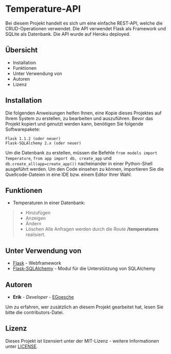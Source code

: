 <!--lint disable no-literal-urls-->
# Temperature-API
Bei diesem Projekt handelt es sich um eine einfache REST-API, welche die CRUD-Operationen verwendet. Die API verwendet Flask als Framework und SQLite als Datenbank. Die API wurde auf Heroku deployed.

Übersicht
---------------------
 * Installation
 * Funktionen
 * Unter Verwendung von
 * Autoren
 * Lizenz
 
 Installation
------------
Die folgenden Anweisungen helfen Ihnen, eine Kopie dieses Projektes auf Ihrem System zu erstellen, zu bearbeiten und auszuführen.
Bevor das Projekt kopiert und genutzt werden kann, benötigen Sie folgende Softwarepakete:

```
Flask 1.1.2 (oder neuer)
Flask-SQLAlchemy 2.x (oder neuer)
```
Um die Datenbank zu erstellen, müssen die Befehle ```from models import Temperature```,  ```from app import db, create_app```
und ```db.create_all(app=create_app())``` nacheinander in einer Python-Shell ausgeführt werden.
Um den Code einsehen zu können, importieren Sie die Quellcode-Dateien in eine IDE bzw. einem Editor Ihrer Wahl.

 Funktionen
------------
* Temperaturen in einer Datenbank:
 >* Hinzufügen
 >* Anzeigen
 >* Ändern
 >* Löschen
 Alle Anfragen werden durch die Route **/temperatures** realisiert. 

Unter Verwendung von
------------
* [Flask](https://flask.palletsprojects.com/en/1.1.x/) - Webframework
* [Flask-SQLAlchemy](https://flask-sqlalchemy.palletsprojects.com/en/2.x/) - Modul für die Unterstützung von SQLAlchemy

 Autoren
------------
* **Erik** - *Developer* - [EGoesche](https://github.com/EGoesche)

Um zu erfahren, wer zusätzlich an diesem Projekt gearbeitet hat, lesen Sie bitte die contributors-Datei.

Lizenz
------------
Dieses Projekt ist lizensiert unter der MIT-Lizenz - weitere Informationen unter [LICENSE](LICENSE).

